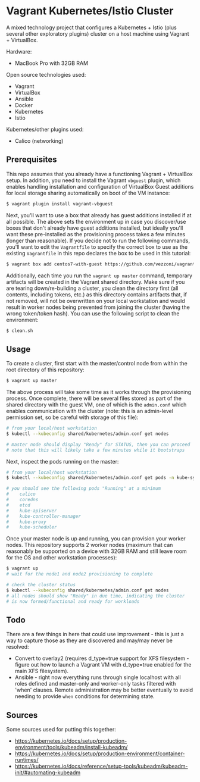 # Vagrant Kubernetes/Istio Cluster

A mixed technology project that configures a Kubernetes + Istio (plus several other exploratory plugins)
cluster on a host machine using Vagrant + VirtualBox.

Hardware:

- MacBook Pro with 32GB RAM

Open source technologies used:

- Vagrant
- VirtualBox
- Ansible
- Docker
- Kubernetes
- Istio

Kubernetes/other plugins used:

- Calico (networking)

## Prerequisites

This repo assumes that you already have a functioning Vagrant + VirtualBox setup. In addition, you need
to install the Vagrant `vbguest` plugin, which enables handling installation and configuration of VirtualBox
Guest additions for local storage sharing automatically on boot of the VM instance:

```bash
$ vagrant plugin install vagrant-vbguest
```

Next, you'll want to use a box that already has guest additions installed if at all possible. The above sets
the environment up in case you discover/use boxes that don't already have guest additions installed, but ideally
you'll want these pre-installed as the provisioning process takes a few minutes (longer than reasonable). If
you decide not to run the following commands, you'll want to edit the `Vagrantfile` to specify the correct box
to use as the existing `Vagrantfile` in this repo declares the box to be used in this tutorial:

```bash
$ vagrant box add centos7-with-guest https://github.com/vezzoni/vagrant-vboxes/releases/download/0.0.1/centos-7-x86_64.box
```

Additionally, each time you run the `vagrant up master` command, temporary artifacts will be created in the
Vagrant shared directory. Make sure if you are tearing down/re-building a cluster, you clean the directory
first (all contents, including tokens, etc.) as this directory contains artifacts that, if not removed, will
not be overwritten on your local workstation and would result in worker nodes being prevented from joining
the cluster (having the wrong token/token hash). You can use the following script to clean the environment:

```bash
$ clean.sh
```

## Usage

To create a cluster, first start with the master/control node from within the root directory of this repository:

```bash
$ vagrant up master
```

The above process will take some time as it works through the provisioning process. Once complete, there will
be several files stored as part of the shared directory with the guest VM, one of which is the `admin.conf` which
enables communication with the cluster (note: this is an admin-level permission set, so be careful with storage
of this file):

```bash
# from your local/host workstation
$ kubectl --kubeconfig shared/kubernetes/admin.conf get nodes

# master node should display "Ready" for STATUS, then you can proceed
# note that this will likely take a few minutes while it bootstraps
```

Next, inspect the pods running on the master:

```bash
# from your local/host workstation
$ kubectl --kubeconfig shared/kubernetes/admin.conf get pods -n kube-system

# you should see the following pods "Running" at a minimum
#    calico
#    coredns
#    etcd
#    kube-apiserver
#    kube-controller-manager
#    kube-proxy
#    kube-scheduler
```

Once your master node is up and running, you can provision your worker nodes. This repository supports 2
worker nodes (maximum that can reasonably be supported on a device with 32GB RAM and still leave room for
the OS and other workstation processes):

```bash
$ vagrant up
# wait for the node1 and node2 provisioning to complete

# check the cluster status
$ kubectl --kubeconfig shared/kubernetes/admin.conf get nodes
# all nodes should show "Ready" in due time, indicating the cluster
# is now formed/functional and ready for workloads
```

## Todo

There are a few things in here that could use improvement - this is just a way to capture those as they
are discovered and may/may never be resolved:

- Convert to overlay2 (requires d_type=true support for XFS filesystem - figure out how to launch a Vagrant
VM with d_type=true enabled for the main XFS filesystem).
- Ansible - right now everything runs through single localhost with all roles defined and master-only and
worker-only tasks filtered with 'when' clauses. Remote administration may be better eventually to avoid
needing to provide `when` conditions for determining state.

## Sources

Some sources used for putting this together:

- https://kubernetes.io/docs/setup/production-environment/tools/kubeadm/install-kubeadm/
- https://kubernetes.io/docs/setup/production-environment/container-runtimes/
- https://kubernetes.io/docs/reference/setup-tools/kubeadm/kubeadm-init/#automating-kubeadm
